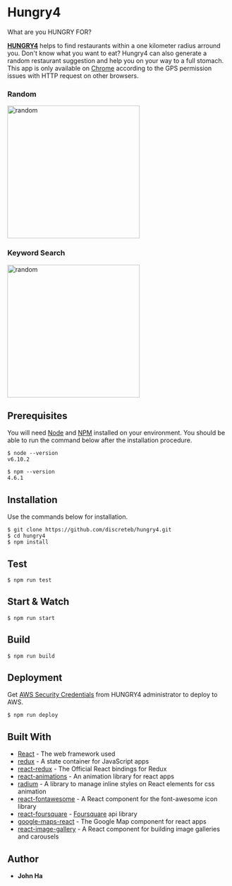 # Hungry4

What are you HUNGRY FOR? 

[__HUNGRY4__](http://hungry4.s3-website-ap-northeast-1.amazonaws.com/) helps to find restaurants within a one kilometer radius arround you. Don't know what you want to eat? Hungry4 can also generate a random restaurant suggestion and help you on your way to a full stomach. 
This app is only available on [Chrome](https://www.google.com/chrome/index.html) according to the GPS permission issues with HTTP request on other browsers.

### Random
<img width="300" alt="random" src="https://user-images.githubusercontent.com/4373428/33794303-67b31426-dd0c-11e7-98f5-283a2dda6ad6.gif">

### Keyword Search
<img width="300" alt="random" src="https://user-images.githubusercontent.com/4373428/33794304-6999391e-dd0c-11e7-92be-4d8691b69e92.gif">

## Prerequisites

You will need [Node](http://nodejs.org/) and [NPM](https://npmjs.org/) installed on your environment.
You should be able to run the command below after the installation procedure.

```
$ node --version
v6.10.2

$ npm --version
4.6.1
```

## Installation

Use the commands below for installation.

```
$ git clone https://github.com/discreteb/hungry4.git
$ cd hungry4
$ npm install
```

## Test
```
$ npm run test
```


## Start & Watch
```
$ npm run start
```

## Build
```
$ npm run build
```

## Deployment

Get [AWS Security Credentials](http://docs.aws.amazon.com/general/latest/gr/aws-security-credentials.html) from HUNGRY4 administrator to deploy to AWS.

```
$ npm run deploy
```

## Built With

* [React](https://reactjs.org/) - The web framework used
* [redux](https://redux.js.org/) - A state container for JavaScript apps
* [react-redux](https://github.com/reactjs/react-redux) - The Official React bindings for Redux
* [react-animations](https://github.com/FormidableLabs/react-animations) - An animation library for react apps
* [radium](https://github.com/FormidableLabs/radium) - A library to manage inline styles on React elements for css animation
* [react-fontawesome](https://github.com/danawoodman/react-fontawesome) - A React component for the font-awesome icon library
* [react-foursquare](https://github.com/foursquare/react-foursquare) - [Foursquare](https://foursquare.com/) api library
* [google-maps-react](https://github.com/tomchentw/react-google-maps) - The Google Map component for react apps
* [react-image-gallery](https://github.com/xiaolin/react-image-gallery) - A React component for building image galleries and carousels

## Author
* **John Ha** 



